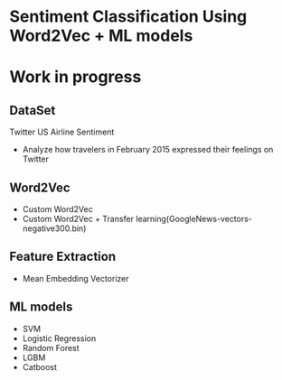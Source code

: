 # Sentiment Classification Using Word2Vec + ML models

# Work in progress

## DataSet

Twitter US Airline Sentiment
- Analyze how travelers in February 2015 expressed their feelings on Twitter

## Word2Vec
- Custom Word2Vec
- Custom Word2Vec + Transfer learning(GoogleNews-vectors-negative300.bin)

## Feature Extraction
- Mean Embedding Vectorizer

## ML models
- SVM
- Logistic Regression
- Random Forest
- LGBM
- Catboost
